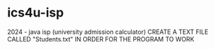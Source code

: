 # ics4u-isp
2024 - java isp (university admission calculator)
CREATE A TEXT FILE CALLED "Students.txt" IN ORDER FOR THE PROGRAM TO WORK
